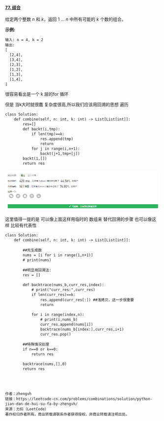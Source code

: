 #### [77. 组合](https://leetcode-cn.com/problems/combinations/)

给定两个整数 *n* 和 *k*，返回 1 ... *n* 中所有可能的 *k* 个数的组合。

**示例:**

```
输入: n = 4, k = 2
输出:
[
  [2,4],
  [3,4],
  [2,3],
  [1,2],
  [1,3],
  [1,4],
]
```

很容易看出是一个 k 层的for 循环

但是 当k大时就很蠢 复杂度很高,所以我们应该用回溯的思想 遍历 

```
class Solution:
    def combine(self, n: int, k: int) -> List[List[int]]:
        res=[]
        def backt(i,tmp):
            if len(tmp)==k:
                res.append(tmp)
                return
            for j in range(i,n+1):
                backt(j+1,tmp+[j])
        backt(1,[])
        return res
```

![1618633183578](readme.assets/1618633183578.png)

这里值得一提的是  可以像上面这样用临时的 数组来 替代回溯的步骤 也可以像这样 比较有代表性

```
class Solution:
    def combine(self, n: int, k: int) -> List[List[int]]:

        ##先生成数
        nums = [i for i in range(1,n+1)]
        # print(nums)

        ##明显用回溯法:
        res = []

        def backtrace(nums_b,curr_res,index):
            # print("curr_res:",curr_res)
            if len(curr_res)==k:
                res.append(curr_res[:]) ##浅拷贝，这一步很重要
                return 

            for i in range(index,n):
                # print(i,nums_b)
                curr_res.append(nums[i])
                backtrace(nums_b[index:],curr_res,i+1)
                curr_res.pop()

        ##特殊情况处理
        if n==0 or k==0:
            return res

        backtrace(nums,[],0)
        return res




作者：zhengvh
链接：https://leetcode-cn.com/problems/combinations/solution/python-jian-dan-de-hui-su-fa-by-zhengvh/
来源：力扣（LeetCode）
著作权归作者所有。商业转载请联系作者获得授权，非商业转载请注明出处。
```

